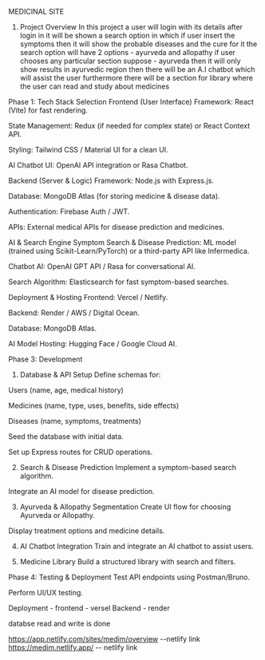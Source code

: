 MEDICINAL SITE 
1. Project Overview
In this project a user will login with its details after login in it will be shown a search option in which if user insert the symptoms then it will show the probable diseases and the cure for it the search option will have 2 options - ayurveda and allopathy if user chooses any particular section suppose - ayurveda then it will only show results in ayurvedic region then there will be an A.I chatbot which will assist the user furthermore there will be a section for library where the user can read and study about medicines 



Phase 1: Tech Stack Selection
Frontend (User Interface)
Framework: React (Vite) for fast rendering.


State Management: Redux (if needed for complex state) or React Context API.


Styling: Tailwind CSS / Material UI for a clean UI.


AI Chatbot UI: OpenAI API integration or Rasa Chatbot.


Backend (Server & Logic)
Framework: Node.js with Express.js.


Database: MongoDB Atlas (for storing medicine & disease data).


Authentication: Firebase Auth / JWT.


APIs: External medical APIs for disease prediction and medicines.


AI & Search Engine
Symptom Search & Disease Prediction: ML model (trained using Scikit-Learn/PyTorch) or a third-party API like Infermedica.


Chatbot AI: OpenAI GPT API / Rasa for conversational AI.


Search Algorithm: Elasticsearch for fast symptom-based searches.


Deployment & Hosting
Frontend: Vercel / Netlify.


Backend: Render / AWS / Digital Ocean.



Database: MongoDB Atlas.


AI Model Hosting: Hugging Face / Google Cloud AI.



Phase 3: Development
1. Database & API Setup
Define schemas for:


Users (name, age, medical history)


Medicines (name, type, uses, benefits, side effects)


Diseases (name, symptoms, treatments)


Seed the database with initial data.


Set up Express routes for CRUD operations.


2. Search & Disease Prediction
Implement a symptom-based search algorithm.


Integrate an AI model for disease prediction.


3. Ayurveda & Allopathy Segmentation
Create UI flow for choosing Ayurveda or Allopathy.


Display treatment options and medicine details.


4. AI Chatbot Integration
Train and integrate an AI chatbot to assist users.


5. Medicine Library
Build a structured library with search and filters.



Phase 4: Testing & Deployment
Test API endpoints using Postman/Bruno.


Perform UI/UX testing.


Deployment - frontend - versel 
                       Backend - render


databse read and write is done
 

 
https://app.netlify.com/sites/medim/overview --netlify link 
https://medim.netlify.app/     -- netlify link